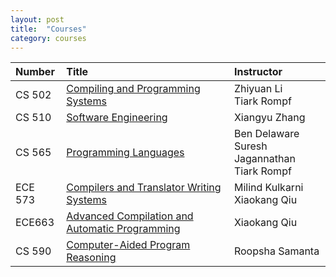 ```yaml
---
layout: post
title:  "Courses"
category: courses
---
```


| Number |      Title        | Instructor |
|:--------|:-------------|:------------|
| CS 502 | [Compiling and Programming Systems](https://www.cs.purdue.edu/homes/ci/cs502/index.html)        | Zhiyuan Li <br /> Tiark Rompf |
| CS 510 | [Software Engineering](https://xyz-wiki.cs.purdue.edu/cs510-17s/doku.php?id=home)                | Xiangyu Zhang |
| CS 565 | [Programming Languages](https://catalog.purdue.edu/preview_course_nopop.php?catoid=4&coid=29962) | Ben Delaware <br /> Suresh Jagannathan <br /> Tiark Rompf |
| ECE 573 | [Compilers and Translator Writing Systems](https://engineering.purdue.edu/~ece573/)            | Milind Kulkarni <br /> Xiaokang Qiu |
| ECE663 |  [Advanced Compilation and <br /> Automatic Programming](https://engineering.purdue.edu/~ece573/)      | Xiaokang Qiu |
| CS 590 | [Computer-Aided Program Reasoning](https://www.cs.purdue.edu/homes/roopsha/capr.f16.html)       | Roopsha Samanta |
